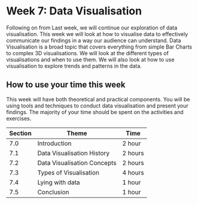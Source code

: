 # Week 7: Data Visualisation

Following on from Last week, we will continue our exploration of data
visualisation. This week we will look at how to visualise data to effectively
communicate our findings in a way our audience can understand. Data
Visualisation is a broad topic that covers everything from simple Bar Charts to
complex 3D visualisations. We will look at the different types of visualisations
and when to use them. We will also look at how to use visualisation to explore
trends and patterns in the data.

## How to use your time this week

This week will have both theoretical and practical components. You will be using
tools and techniques to conduct data visualisation and present your findings.
The majority of your time should be spent on the activities and exercises.

| Section | Theme                       | Time    |
| ------- | --------------------------- | ------- |
| 7.0     | Introduction                | 2 hour  |
| 7.1     | Data Visualisation History  | 2 hours |
| 7.2     | Data Visualisation Concepts | 2 hours |
| 7.3     | Types of Visualisation      | 4 hours |
| 7.4     | Lying with data             | 1 hour  |
| 7.5     | Conclusion                  | 1 hour  |
